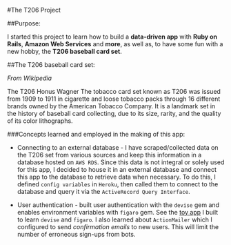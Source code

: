 #The T206 Project

##Purpose:

I started this project to learn how to build a **data-driven app** with **Ruby on Rails**, **Amazon Web Services** and **more**, as well as, to have some fun with a new hobby, the **T206 baseball card set**.

##The T206 baseball card set:

_From Wikipedia_

The T206 Honus Wagner
The tobacco card set known as T206 was issued from 1909 to 1911 in cigarette and loose tobacco packs through 16 different brands owned by the American Tobacco Company. It is a landmark set in the history of baseball card collecting, due to its size, rarity, and the quality of its color lithographs.

###Concepts learned and employed in the making of this app:

* Connecting to an external database - I have scraped/collected data on the T206 set from various sources and keep this information in a database hosted on `AWS RDS`. Since this data is not integral or solely used for this app, I decided to house it in an external database and connect this app to the database to retrieve data when necessary. To do this, I defined `config variables` in `Heroku`, then called them to connect to the database and query it via the `ActiveRecord Query Interface`.

* User authentication - built user authentication with the `devise` gem and enables environment variables with `figaro` gem. See the [toy app](https://github.com/jdesilvio/userapp) I built to learn `devise` and `figaro`. I also learned about `ActionMailer` which I configured to send _confirmation emails_ to new users. This will limit the number of erroneous sign-ups from bots.
